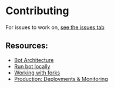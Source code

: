 # Contributing

For issues to work on, [see the issues tab](https://github.com/all-contributors/all-contributors-bot/issues)

## Resources:

- [Bot Architecture](contributing/bot-architecture.md)
- [Run bot locally](contributing/run-bot-locally.md)
- [Working with forks](contributing/working-with-forks.md)
- [Production: Deployments & Monitoring](contributing/deployments-and-monitoring.md)
